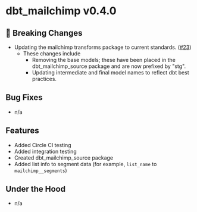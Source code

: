 # dbt_mailchimp v0.4.0

## 🚨 Breaking Changes
- Updating the mailchimp transforms package to current standards. ([#23](https://github.com/fivetran/dbt_mailchimp/pull/23))
  - These changes include 
    - Removing the base models; these have been placed in the dbt_mailchimp_source package and are now prefixed by "stg". 
    - Updating intermediate and final model names to reflect dbt best practices.

## Bug Fixes
- n/a

## Features
- Added Circle CI testing
- Added integration testing
- Created dbt_mailchimp_source package
- Added list info to segment data (for example, `list_name` to `mailchimp__segments`) 

## Under the Hood
- n/a
